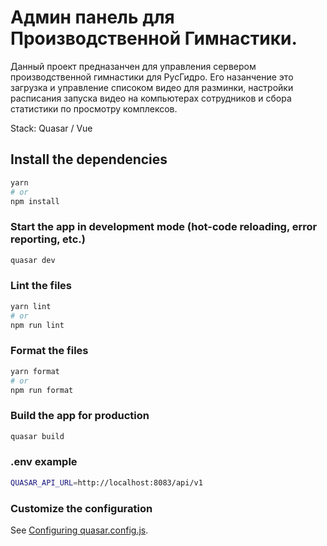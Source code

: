 # Админ панель для Производственной Гимнастики.

Данный проект предназанчен для управления сервером производственной гимнастики для РусГидро. Его назанчение это загрузка и управление списоком видео для разминки, настройки расписания запуска видео на компьютерах сотрудников и сбора статистики по просмотру комплексов.

Stack: Quasar / Vue

## Install the dependencies
```bash
yarn
# or
npm install
```

### Start the app in development mode (hot-code reloading, error reporting, etc.)
```bash
quasar dev
```


### Lint the files
```bash
yarn lint
# or
npm run lint
```


### Format the files
```bash
yarn format
# or
npm run format
```


### Build the app for production
```bash
quasar build
```

### .env example
```bash
QUASAR_API_URL=http://localhost:8083/api/v1
```

### Customize the configuration
See [Configuring quasar.config.js](https://v2.quasar.dev/quasar-cli-vite/quasar-config-js).
